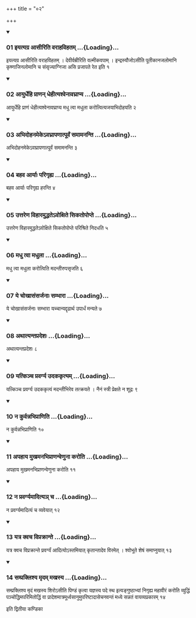+++
title = "०२"

+++

<div class="js_include" includetitle="true" newlevelforh1="3" unfilled="" url="/vedAH_yajuH/taittirIyam/sUtram/ApastambaH/shrautam/vishvAsa-prastutiH/15/02/01_iyatyagra_AsIriti_varAhavihatam.md">
<details open><summary><h3>01 इयत्यग्र आसीरिति वराहविहतम् ...{Loading}...</h3></summary>

इयत्यग्र आसीरिति वराहविहतम् । देवीर्वम्रीरिति वल्मीकवपाम् । इन्द्रस्यौजोऽसीति पूतीकानजलोमानि कृष्णाजिनलोमानि च संसृज्याग्निजा असि प्रजापते रेत इति १
</details>
</div>

<div class="js_include collapsed" newlevelforh1="4" title="सर्वाष् टीकाः" url="/vedAH_yajuH/taittirIyam/sUtram/ApastambaH/shrautam/sarvASh_TIkAH/15/02/01_iyatyagra_AsIriti_varAhavihatam.md"> </div>



<div class="js_include collapsed" newlevelforh1="4" title="मूलम्" url="/vedAH_yajuH/taittirIyam/sUtram/ApastambaH/shrautam/mUlam/15/02/01_iyatyagra_AsIriti_varAhavihatam.md"> </div>


<div class="js_include" includetitle="true" newlevelforh1="3" unfilled="" url="/vedAH_yajuH/taittirIyam/sUtram/ApastambaH/shrautam/vishvAsa-prastutiH/15/02/02_Ayurdhehi_prANan_dhehItyashvenAvaghrApya.md">
<details open><summary><h3>02 आयुर्धेहि प्राणन् धेहीत्यश्वेनावघ्राप्य ...{Loading}...</h3></summary>

आयुर्धेहि प्राणं धेहीत्यश्वेनावघ्राप्य मधु त्वा मधुला करोत्वित्यजयाभिदोहयति २
</details>
</div>

<div class="js_include collapsed" newlevelforh1="4" title="सर्वाष् टीकाः" url="/vedAH_yajuH/taittirIyam/sUtram/ApastambaH/shrautam/sarvASh_TIkAH/15/02/02_Ayurdhehi_prANan_dhehItyashvenAvaghrApya.md"> </div>



<div class="js_include collapsed" newlevelforh1="4" title="मूलम्" url="/vedAH_yajuH/taittirIyam/sUtram/ApastambaH/shrautam/mUlam/15/02/02_Ayurdhehi_prANan_dhehItyashvenAvaghrApya.md"> </div>


<div class="js_include" includetitle="true" newlevelforh1="3" unfilled="" url="/vedAH_yajuH/taittirIyam/sUtram/ApastambaH/shrautam/vishvAsa-prastutiH/15/02/03_abhidohanameke-vaghrApaNAtpUrvaM_samAmananti.md">
<details open><summary><h3>03 अभिदोहनमेकेऽवघ्रापणात्पूर्वं समामनन्ति ...{Loading}...</h3></summary>

अभिदोहनमेकेऽवघ्रापणात्पूर्वं समामनन्ति ३
</details>
</div>

<div class="js_include collapsed" newlevelforh1="4" title="सर्वाष् टीकाः" url="/vedAH_yajuH/taittirIyam/sUtram/ApastambaH/shrautam/sarvASh_TIkAH/15/02/03_abhidohanameke-vaghrApaNAtpUrvaM_samAmananti.md"> </div>



<div class="js_include collapsed" newlevelforh1="4" title="मूलम्" url="/vedAH_yajuH/taittirIyam/sUtram/ApastambaH/shrautam/mUlam/15/02/03_abhidohanameke-vaghrApaNAtpUrvaM_samAmananti.md"> </div>


<div class="js_include" includetitle="true" newlevelforh1="3" unfilled="" url="/vedAH_yajuH/taittirIyam/sUtram/ApastambaH/shrautam/vishvAsa-prastutiH/15/02/04_bahava_AryAH_parigRhya.md">
<details open><summary><h3>04 बहव आर्याः परिगृह्य ...{Loading}...</h3></summary>

बहव आर्याः परिगृह्य हरन्ति ४
</details>
</div>

<div class="js_include collapsed" newlevelforh1="4" title="सर्वाष् टीकाः" url="/vedAH_yajuH/taittirIyam/sUtram/ApastambaH/shrautam/sarvASh_TIkAH/15/02/04_bahava_AryAH_parigRhya.md"> </div>



<div class="js_include collapsed" newlevelforh1="4" title="मूलम्" url="/vedAH_yajuH/taittirIyam/sUtram/ApastambaH/shrautam/mUlam/15/02/04_bahava_AryAH_parigRhya.md"> </div>


<div class="js_include" includetitle="true" newlevelforh1="3" unfilled="" url="/vedAH_yajuH/taittirIyam/sUtram/ApastambaH/shrautam/vishvAsa-prastutiH/15/02/05_uttareNa_vihAramuddhate-voxite_sikatopopte.md">
<details open><summary><h3>05 उत्तरेण विहारमुद्धतेऽवोक्षिते सिकतोपोप्ते ...{Loading}...</h3></summary>

उत्तरेण विहारमुद्धतेऽवोक्षिते सिकतोपोप्ते परिश्रिते निदधति ५
</details>
</div>

<div class="js_include collapsed" newlevelforh1="4" title="सर्वाष् टीकाः" url="/vedAH_yajuH/taittirIyam/sUtram/ApastambaH/shrautam/sarvASh_TIkAH/15/02/05_uttareNa_vihAramuddhate-voxite_sikatopopte.md"> </div>



<div class="js_include collapsed" newlevelforh1="4" title="मूलम्" url="/vedAH_yajuH/taittirIyam/sUtram/ApastambaH/shrautam/mUlam/15/02/05_uttareNa_vihAramuddhate-voxite_sikatopopte.md"> </div>


<div class="js_include" includetitle="true" newlevelforh1="3" unfilled="" url="/vedAH_yajuH/taittirIyam/sUtram/ApastambaH/shrautam/vishvAsa-prastutiH/15/02/06_madhu_tvA_madhulA.md">
<details open><summary><h3>06 मधु त्वा मधुला ...{Loading}...</h3></summary>

मधु त्वा मधुला करोत्विति मदन्तीरुपसृजति ६
</details>
</div>

<div class="js_include collapsed" newlevelforh1="4" title="सर्वाष् टीकाः" url="/vedAH_yajuH/taittirIyam/sUtram/ApastambaH/shrautam/sarvASh_TIkAH/15/02/06_madhu_tvA_madhulA.md"> </div>



<div class="js_include collapsed" newlevelforh1="4" title="मूलम्" url="/vedAH_yajuH/taittirIyam/sUtram/ApastambaH/shrautam/mUlam/15/02/06_madhu_tvA_madhulA.md"> </div>


<div class="js_include" includetitle="true" newlevelforh1="3" unfilled="" url="/vedAH_yajuH/taittirIyam/sUtram/ApastambaH/shrautam/vishvAsa-prastutiH/15/02/07_ye_chokhAsaMsarjanAH_sambhArA.md">
<details open><summary><h3>07 ये चोखासंसर्जनाः सम्भारा ...{Loading}...</h3></summary>

ये चोखासंसर्जनाः सम्भारा यच्चान्यद्दृढार्थ उपार्धं मन्यते ७
</details>
</div>

<div class="js_include collapsed" newlevelforh1="4" title="सर्वाष् टीकाः" url="/vedAH_yajuH/taittirIyam/sUtram/ApastambaH/shrautam/sarvASh_TIkAH/15/02/07_ye_chokhAsaMsarjanAH_sambhArA.md"> </div>



<div class="js_include collapsed" newlevelforh1="4" title="मूलम्" url="/vedAH_yajuH/taittirIyam/sUtram/ApastambaH/shrautam/mUlam/15/02/07_ye_chokhAsaMsarjanAH_sambhArA.md"> </div>


<div class="js_include" includetitle="true" newlevelforh1="3" unfilled="" url="/vedAH_yajuH/taittirIyam/sUtram/ApastambaH/shrautam/vishvAsa-prastutiH/15/02/08_athAtyantapradeshaH.md">
<details open><summary><h3>08 अथात्यन्तप्रदेशः ...{Loading}...</h3></summary>

अथात्यन्तप्रदेशः ८
</details>
</div>

<div class="js_include collapsed" newlevelforh1="4" title="सर्वाष् टीकाः" url="/vedAH_yajuH/taittirIyam/sUtram/ApastambaH/shrautam/sarvASh_TIkAH/15/02/08_athAtyantapradeshaH.md"> </div>



<div class="js_include collapsed" newlevelforh1="4" title="मूलम्" url="/vedAH_yajuH/taittirIyam/sUtram/ApastambaH/shrautam/mUlam/15/02/08_athAtyantapradeshaH.md"> </div>


<div class="js_include" includetitle="true" newlevelforh1="3" unfilled="" url="/vedAH_yajuH/taittirIyam/sUtram/ApastambaH/shrautam/vishvAsa-prastutiH/15/02/09_yatkincha_pravargya_udakakRtyam.md">
<details open><summary><h3>09 यत्किञ्च प्रवर्ग्य उदककृत्यम् ...{Loading}...</h3></summary>

यत्किञ्च प्रवर्ग्य उदककृत्यं मदन्तीभिरेव तत्क्रयते । नैनं स्त्री प्रेक्षते न शूद्रः ९
</details>
</div>

<div class="js_include collapsed" newlevelforh1="4" title="सर्वाष् टीकाः" url="/vedAH_yajuH/taittirIyam/sUtram/ApastambaH/shrautam/sarvASh_TIkAH/15/02/09_yatkincha_pravargya_udakakRtyam.md"> </div>



<div class="js_include collapsed" newlevelforh1="4" title="मूलम्" url="/vedAH_yajuH/taittirIyam/sUtram/ApastambaH/shrautam/mUlam/15/02/09_yatkincha_pravargya_udakakRtyam.md"> </div>


<div class="js_include" includetitle="true" newlevelforh1="3" unfilled="" url="/vedAH_yajuH/taittirIyam/sUtram/ApastambaH/shrautam/vishvAsa-prastutiH/15/02/10_na_kurvannabhiprANiti.md">
<details open><summary><h3>10 न कुर्वन्नभिप्राणिति ...{Loading}...</h3></summary>

न कुर्वन्नभिप्राणिति १०
</details>
</div>

<div class="js_include collapsed" newlevelforh1="4" title="सर्वाष् टीकाः" url="/vedAH_yajuH/taittirIyam/sUtram/ApastambaH/shrautam/sarvASh_TIkAH/15/02/10_na_kurvannabhiprANiti.md"> </div>



<div class="js_include collapsed" newlevelforh1="4" title="मूलम्" url="/vedAH_yajuH/taittirIyam/sUtram/ApastambaH/shrautam/mUlam/15/02/10_na_kurvannabhiprANiti.md"> </div>


<div class="js_include" includetitle="true" newlevelforh1="3" unfilled="" url="/vedAH_yajuH/taittirIyam/sUtram/ApastambaH/shrautam/vishvAsa-prastutiH/15/02/11_apahAya_mukhamanabhiprANanveNunA_karoti.md">
<details open><summary><h3>11 अपहाय मुखमनभिप्राणन्वेणुना करोति ...{Loading}...</h3></summary>

अपहाय मुखमनभिप्राणन्वेणुना करोति ११
</details>
</div>

<div class="js_include collapsed" newlevelforh1="4" title="सर्वाष् टीकाः" url="/vedAH_yajuH/taittirIyam/sUtram/ApastambaH/shrautam/sarvASh_TIkAH/15/02/11_apahAya_mukhamanabhiprANanveNunA_karoti.md"> </div>



<div class="js_include collapsed" newlevelforh1="4" title="मूलम्" url="/vedAH_yajuH/taittirIyam/sUtram/ApastambaH/shrautam/mUlam/15/02/11_apahAya_mukhamanabhiprANanveNunA_karoti.md"> </div>


<div class="js_include" includetitle="true" newlevelforh1="3" unfilled="" url="/vedAH_yajuH/taittirIyam/sUtram/ApastambaH/shrautam/vishvAsa-prastutiH/15/02/12_na_pravargyamAditya~n_cha.md">
<details open><summary><h3>12 न प्रवर्ग्यमादित्यञ् च ...{Loading}...</h3></summary>

न प्रवर्ग्यमादित्यं च व्यवेयात् १२
</details>
</div>

<div class="js_include collapsed" newlevelforh1="4" title="सर्वाष् टीकाः" url="/vedAH_yajuH/taittirIyam/sUtram/ApastambaH/shrautam/sarvASh_TIkAH/15/02/12_na_pravargyamAditya~n_cha.md"> </div>



<div class="js_include collapsed" newlevelforh1="4" title="मूलम्" url="/vedAH_yajuH/taittirIyam/sUtram/ApastambaH/shrautam/mUlam/15/02/12_na_pravargyamAditya~n_cha.md"> </div>


<div class="js_include" includetitle="true" newlevelforh1="3" unfilled="" url="/vedAH_yajuH/taittirIyam/sUtram/ApastambaH/shrautam/vishvAsa-prastutiH/15/02/13_yatra_kvacha_viprakrAnte.md">
<details open><summary><h3>13 यत्र क्वच विप्रक्रान्ते ...{Loading}...</h3></summary>

यत्र क्वच विप्रक्रान्ते प्रवर्ग्यं आदित्योऽस्तमियात् कृतान्तादेव विरमेत् । श्वोभूते शेषं समाप्नुयात् १३
</details>
</div>

<div class="js_include collapsed" newlevelforh1="4" title="सर्वाष् टीकाः" url="/vedAH_yajuH/taittirIyam/sUtram/ApastambaH/shrautam/sarvASh_TIkAH/15/02/13_yatra_kvacha_viprakrAnte.md"> </div>



<div class="js_include collapsed" newlevelforh1="4" title="मूलम्" url="/vedAH_yajuH/taittirIyam/sUtram/ApastambaH/shrautam/mUlam/15/02/13_yatra_kvacha_viprakrAnte.md"> </div>


<div class="js_include" includetitle="true" newlevelforh1="3" unfilled="" url="/vedAH_yajuH/taittirIyam/sUtram/ApastambaH/shrautam/vishvAsa-prastutiH/15/02/14_sampraklishya_mRdam_makhasya.md">
<details open><summary><h3>14 सम्प्रक्लिश्य मृदम् मखस्य ...{Loading}...</h3></summary>

सम्प्रक्लिश्य मृदं मखस्य शिरोऽसीति पिण्डं कृत्वा यज्ञस्य पदे स्थ इत्यङ्गुष्ठाभ्यां निगृह्य महावीरं करोति व्युद्धिं पञ्चोद्धिमपरिमितोद्धिं वा प्रादेशमात्रमूर्ध्वसानुमुपरिष्टादासेचनवन्तं मध्ये सन्नतं वायव्यप्रकारम् १४
</details>
</div>

<div class="js_include collapsed" newlevelforh1="4" title="सर्वाष् टीकाः" url="/vedAH_yajuH/taittirIyam/sUtram/ApastambaH/shrautam/sarvASh_TIkAH/15/02/14_sampraklishya_mRdam_makhasya.md"> </div>



<div class="js_include collapsed" newlevelforh1="4" title="मूलम्" url="/vedAH_yajuH/taittirIyam/sUtram/ApastambaH/shrautam/mUlam/15/02/14_sampraklishya_mRdam_makhasya.md"> </div>





  
इति द्वितीया कण्डिका 
